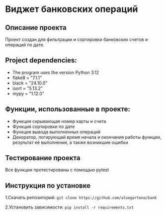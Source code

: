 # Виджет банковских операций
## Описание проекта
Проект создан для фильтрации и сортировки банковских счетов и операций по дате.
## Project dependencies:
* The program uses the version Python 3.12
* flake8 = "7.1.1"
* black = "24.10.0"
* isort = "5.13.2"
* mypy = "1.12.0"
## Функции, использованные в проекте:
* Функция скрывающая номер карты и счета
* Функция сортировки по дате
* Функция вывода выполненных операций
* Декоратор, логирующий время начала и окончания работы функции, результат её выполнения, а также возникшие ошибки
## Тестирование проекта
Все функции протестированы с помощъю pytest
## Инструкция по установке
1.Скачать репозиторий:
`git clone https://github.com/aloegarteno/bank`

2.Установить зависимости:
`pip install -r requirements.txt`